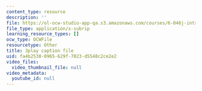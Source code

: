 ```yaml
---
content_type: resource
description: ''
file: https://ol-ocw-studio-app-qa.s3.amazonaws.com/courses/6-046j-introduction-to-algorithms-sma-5503-fall-2005/fa4b25380965629f7023d5548c2ce2e2_-EQTVuAhSFY.srt
file_type: application/x-subrip
learning_resource_types: []
ocw_type: OCWFile
resourcetype: Other
title: 3play caption file
uid: fa4b2538-0965-629f-7023-d5548c2ce2e2
video_files:
  video_thumbnail_file: null
video_metadata:
  youtube_id: null
---
```

